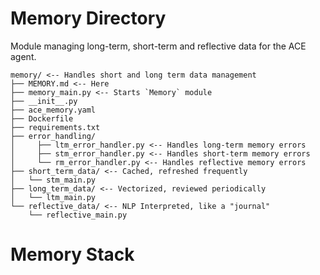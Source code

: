 # Memory Directory
Module managing long-term, short-term and reflective data for the ACE agent.

```
memory/ <-- Handles short and long term data management
├── MEMORY.md <-- Here
├── memory_main.py <-- Starts `Memory` module
├── __init__.py
├── ace_memory.yaml
├── Dockerfile
├── requirements.txt
├── error_handling/
│     ├── ltm_error_handler.py <-- Handles long-term memory errors
│     ├── stm_error_handler.py <-- Handles short-term memory errors
│     └── rm_error_handler.py <-- Handles reflective memory errors
├── short_term_data/ <-- Cached, refreshed frequently
│   └── stm_main.py
├── long_term_data/ <-- Vectorized, reviewed periodically
│   └── ltm_main.py
└── reflective_data/ <-- NLP Interpreted, like a "journal"
    └── reflective_main.py
```

# Memory Stack